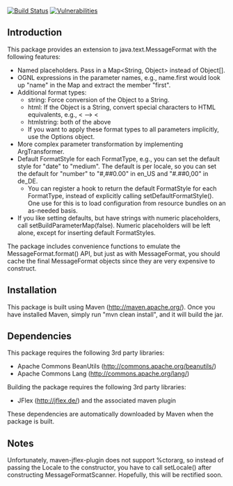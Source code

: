 [![Build Status](https://secure.travis-ci.org/jafl/message_format.png?branch=master)](http://travis-ci.org/jafl/message_format)
[![Vulnerabilities](https://img.shields.io/snyk/vulnerabilities/github/jafl/java_actor.svg?style=flat)](https://app.snyk.io/org/jafl/projects/)

Introduction
------------

This package provides an extension to java.text.MessageFormat with the
following features:

   * Named placeholders.  Pass in a Map<String, Object> instead of Object[].
   * OGNL expressions in the parameter names, e.g., name.first would look up
     "name" in the Map and extract the member "first".
   * Additional format types:
      * string:     Force conversion of the Object to a String.
      * html:       If the Object is a String, convert special characters to
                    HTML equivalents, e.g., < --> &lt;
      * htmlstring: both of the above
      * If you want to apply these format types to all parameters implicitly,
        use the Options object.
   * More complex parameter transformation by implementing ArgTransformer.
   * Default FormatStyle for each FormatType, e.g., you can set the default
     style for "date" to "medium".  The default is per locale, so you can
     set the default for "number" to "#,##0.00" in en_US and "#.##0,00" in
     de_DE.
      * You can register a hook to return the default FormatStyle for each
        FormatType, instead of explicitly calling setDefaultFormatStyle().
        One use for this is to load configuration from resource bundles
        on an as-needed basis.
   * If you like setting defaults, but have strings with numeric placeholders,
     call setBuildParameterMap(false).  Numeric placeholders will be left
     alone, except for inserting default FormatStyles.

The package includes convenience functions to emulate the
MessageFormat.format() API, but just as with MessageFormat, you should
cache the final MessageFormat objects since they are very expensive to
construct.

Installation
------------

This package is built using Maven (http://maven.apache.org/).  Once you have
installed Maven, simply run "mvn clean install", and it will build the jar.

Dependencies
------------

This package requires the following 3rd party libraries:

   * Apache Commons BeanUtils (http://commons.apache.org/beanutils/)
   * Apache Commons Lang (http://commons.apache.org/lang/)

Building the package requires the following 3rd party libraries:

   * JFlex (http://jflex.de/) and the associated maven plugin

These dependencies are automatically downloaded by Maven when the package
is built.

Notes
-----

Unfortunately, maven-jflex-plugin does not support %ctorarg, so instead of
passing the Locale to the constructor, you have to call setLocale() after
constructing MessageFormatScanner.  Hopefully, this will be rectified soon.
